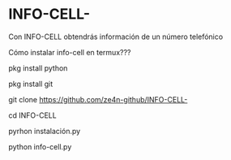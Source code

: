 # INFO-CELL-
Con INFO-CELL obtendrás información de un número telefónico 

Cómo instalar info-cell en termux??? 


pkg install python

pkg install git

git clone https://github.com/ze4n-github/INFO-CELL-

cd INFO-CELL

pyrhon instalación.py

python info-cell.py
